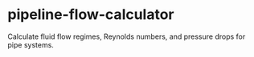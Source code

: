 # pipeline-flow-calculator
Calculate fluid flow regimes, Reynolds numbers, and pressure drops for pipe systems.
